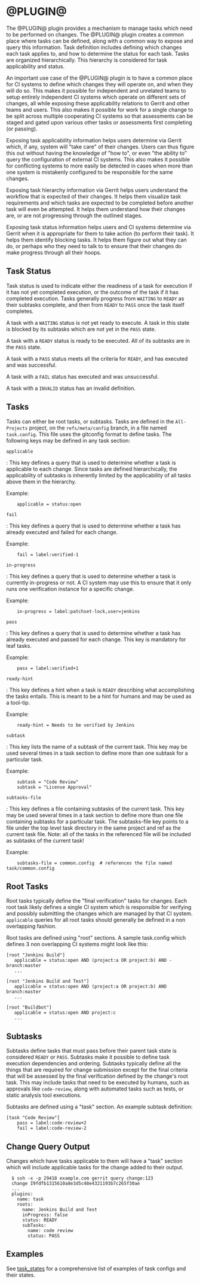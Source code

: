 @PLUGIN@
========

The @PLUGIN@ plugin provides a mechanism to manage tasks which need to be
performed on changes. The @PLUGIN@ plugin creates a common place where tasks
can be defined, along with a common way to expose and query this information.
Task definition includes defining which changes each task applies to, and how
to determine the status for each task. Tasks are organized hierarchically.
This hierarchy is considered for task applicability and status.

An important use case of the @PLUGIN@ plugin is to have a common place for CI
systems to define which changes they will operate on, and when they will do
so. This makes it possible for independent and unrelated teams to setup
entirely independent CI systems which operate on different sets of changes,
all while exposing these applicability relations to Gerrit and other teams and
users. This also makes it possible for work for a single change to be split
across multiple cooperating CI systems so that assessments can be staged and
gated upon various other tasks or assessments first completing (or passing).

Exposing task applicability information helps users determine via Gerrit which,
if any, system will "take care" of their changes. Users can thus figure this
out without having the knowledge of "how to", or even "the ability to" query
the configuration of external CI systems. This also makes it possible for
conflicting systems to more easily be detected in cases when more than one
system is mistakenly configured to be responsible for the same changes.

Exposing task hierarchy information via Gerrit helps users understand the
workflow that is expected of their changes. It helps them visualize task
requirements and which tasks are expected to be completed before another task
will even be attempted. It helps them understand how their changes are, or
are not progressing through the outlined stages.

Exposing task status information helps users and CI systems determine via
Gerrit when it is appropriate for them to take action (to perform their task).
It helps them identify blocking tasks. It helps them figure out what they
can do, or perhaps who they need to talk to to ensure that their changes do
make progress through all their hoops.

Task Status
-----------
Task status is used to indicate either the readiness of a task for execution
if it has not yet completed execution, or the outcome of the task if it has
completed execution. Tasks generally progress from `WAITING` to `READY` as
their subtasks complete, and then from `READY` to `PASS` once the task itself
completes.

A task with a `WAITING` status is not yet ready to execute. A task in this
state is blocked by its subtasks which are not yet in the `PASS` state.

A task with a `READY` status is ready to be executed. All of its subtasks are
in the `PASS` state.

A task with a `PASS` status meets all the criteria for `READY`, and has
executed and was successful.

A task with a `FAIL` status has executed and was unsuccessful.

A task with a `INVALID` status has an invalid definition.

Tasks
-----
Tasks can either be root tasks, or subtasks. Tasks are defined in the
`All-Projects` project, on the `refs/meta/config` branch, in a file named
`task.config`. This file uses the gitconfig format to define tasks. The
following keys may be defined in any task section:

`applicable`

: This key defines a query that is used to determine whether a task is
applicable to each change. Since tasks are defined hierarchically, the
applicability of subtasks is inherently limited by the applicability of
all tasks above them in the hierarchy.

Example:
```
    applicable = status:open
```

`fail`

: This key defines a query that is used to determine whether a task has
already executed and failed for each change.

Example:
```
    fail = label:verified-1
```

`in-progress`

: This key defines a query that is used to determine whether a task is
currently in-progress or not. A CI system may use this to ensure that it
only runs one verification instance for a specific change.

Example:
```
    in-progress = label:patchset-lock,user=jenkins
```

`pass`

: This key defines a query that is used to determine whether a task has
already executed and passed for each change. This key is mandatory for
leaf tasks.

Example:
```
    pass = label:verified+1
```

`ready-hint`

: This key defines a hint when a task is `READY` describing what
accomplishing the tasks entails. This is meant to be a hint for humans
and may be used as a tool-tip.

Example:
```
    ready-hint = Needs to be verified by Jenkins
```

`subtask`

: This key lists the name of a subtask of the current task. This key may be
used several times in a task section to define more than one subtask for a
particular task.

Example:

```
    subtask = "Code Review"
    subtask = "License Approval"
```

`subtasks-file`

: This key defines a file containing subtasks of the current task. This
key may be used several times in a task section to define more than one file
containing subtasks for a particular task. The subtasks-file key points to
a file under the top level task directory in the same project and ref as the
current task file. Note: all of the tasks in the referenced file will be
included as subtasks of the current task!

Example:

```
    subtasks-file = common.config  # references the file named task/common.config
```

Root Tasks
----------
Root tasks typically define the "final verification" tasks for changes. Each
root task likely defines a single CI system which is responsible for verifying
and possibly submitting the changes which are managed by that CI system.
`applicable` queries for all root tasks should generally be defined in a non
overlapping fashion.

Root tasks are defined using "root" sections. A sample task.config which
defines 3 non overlapping CI systems might look like this:

```
[root "Jenkins Build"]
   applicable = status:open AND (project:a OR project:b) AND -branch:master
   ...

[root "Jenkins Build and Test"]
   applicable = status:open AND (project:a OR project:b) AND branch:master
   ...

[root "Buildbot"]
   applicable = status:open AND project:c
   ...
```

Subtasks
--------
Subtasks define tasks that must pass before their parent task state is
considered `READY` or `PASS`. Subtasks make it possible to define task
execution dependencies and ordering. Subtasks typically define all the
things that are required for change submission except for the final criteria
that will be assessed by the final verification defined by the change's root
task. This may include tasks that need to be executed by humans, such as
approvals like `code-review`, along with automated tasks such as tests, or
static analysis tool executions.

Subtasks are defined using a "task" section. An example subtask definition:

```
[task "Code Review"]
    pass = label:code-review+2
    fail = label:code-review-2
```

Change Query Output
-------------------
Changes which have tasks applicable to them will have a "task" section
which will include applicable tasks for the change added to their output.

```
  $ ssh -x -p 29418 example.com gerrit query change:123
  change I9fdfb1315610a8e3d5c48e4321193b7c265f30ae
  ...
  plugins:
    name: task
    roots:
      name: Jenkins Build and Test
      inProgress: false
      status: READY
      subTasks:
        name: code review
        status: PASS
```

Examples
--------
See [task_states](task_states.html) for a comprehensive list of examples
of task configs and their states.
